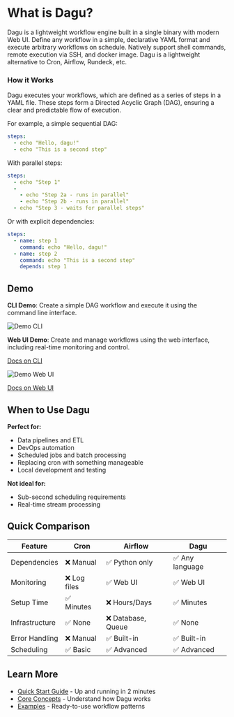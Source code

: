 # What is Dagu?

Dagu is a lightweight workflow engine built in a single binary with modern Web UI. Define any workflow in a simple, declarative YAML format and execute arbitrary workflows on schedule. Natively support shell commands, remote execution via SSH, and docker image. Dagu is a lightweight alternative to Cron, Airflow, Rundeck, etc.

### How it Works
Dagu executes your workflows, which are defined as a series of steps in a YAML file. These steps form a Directed Acyclic Graph (DAG), ensuring a clear and predictable flow of execution.

For example, a simple sequential DAG:
```yaml
steps:
  - echo "Hello, dagu!"
  - echo "This is a second step"
```

With parallel steps:
```yaml
steps:
  - echo "Step 1"
  - 
    - echo "Step 2a - runs in parallel"
    - echo "Step 2b - runs in parallel"
  - echo "Step 3 - waits for parallel steps"
```

Or with explicit dependencies:
```yaml
steps:
  - name: step 1
    command: echo "Hello, dagu!"
  - name: step 2
    command: echo "This is a second step"
    depends: step 1
```

## Demo

**CLI Demo**: Create a simple DAG workflow and execute it using the command line interface.

![Demo CLI](/demo-cli.webp)

**Web UI Demo**: Create and manage workflows using the web interface, including real-time monitoring and control.

[Docs on CLI](/overview/cli)

![Demo Web UI](/demo-web-ui.webp)

[Docs on Web UI](/overview/web-ui)

## When to Use Dagu

**Perfect for:**
- Data pipelines and ETL
- DevOps automation
- Scheduled jobs and batch processing
- Replacing cron with something manageable
- Local development and testing

**Not ideal for:**
- Sub-second scheduling requirements
- Real-time stream processing

## Quick Comparison

| Feature | Cron | Airflow | Dagu |
|---------|------|---------|------|
| Dependencies | ❌ Manual | ✅ Python only | ✅ Any language |
| Monitoring | ❌ Log files | ✅ Web UI | ✅ Web UI |
| Setup Time | ✅ Minutes | ❌ Hours/Days | ✅ Minutes |
| Infrastructure | ✅ None | ❌ Database, Queue | ✅ None |
| Error Handling | ❌ Manual | ✅ Built-in | ✅ Built-in |
| Scheduling | ✅ Basic | ✅ Advanced | ✅ Advanced |

## Learn More

- [Quick Start Guide](/getting-started/quickstart) - Up and running in 2 minutes
- [Core Concepts](/getting-started/concepts) - Understand how Dagu works
- [Examples](/writing-workflows/examples) - Ready-to-use workflow patterns
